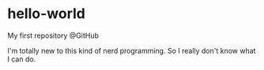 # hello-world
My first repository @GitHub

I'm totally new to this kind of nerd programming.
So I really don't know what I can do.
